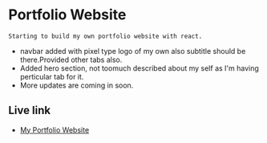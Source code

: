# Portfolio Website

    Starting to build my own portfolio website with react.

- navbar added with pixel type logo of my own also subtitle should be there.Provided other tabs also.
- Added hero section, not toomuch described about my self as I'm having perticular tab for it.
- More updates are coming in soon. 
## Live link
- [My Portfolio Website](https://portfolio-website-mrghogre.vercel.app/)
